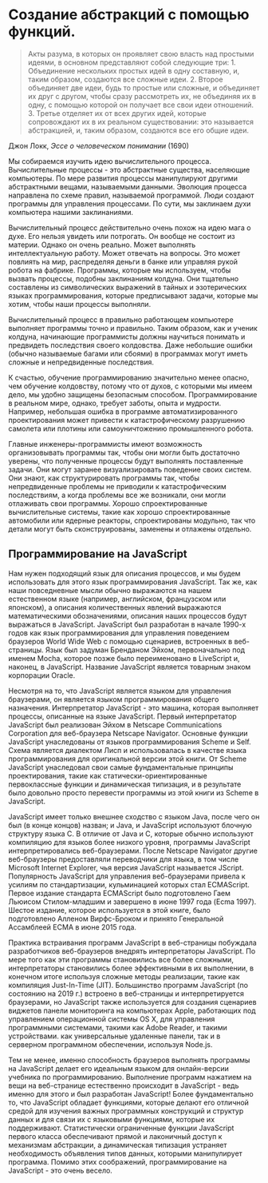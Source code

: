 # Создание абстракций с помощью функций.

>Акты разума, в которых он проявляет свою власть над простыми идеями, в основном представляют собой следующие три: 1. Объединение нескольких простых идей в одну составную, и, таким образом, создаются все сложные идеи. 2. Второе объединяет две идеи, будь то простые или сложные, и объединяет их друг с другом, чтобы сразу рассмотреть их, не объединяя их в одну, с помощью которой он получает все свои идеи отношений. 3. Третье отделяет их от всех других идей, которые сопровождают их в их реальном существовании: это называется абстракцией, и, таким образом, создаются все его общие идеи.

Джон Локк, *Эссе о человеческом понимании* (1690)

Мы собираемся изучить идею вычислительного процесса. Вычислительные процессы - это абстрактные существа, населяющие компьютеры. По мере развития процессы манипулируют другими абстрактными вещами, называемыми данными. Эволюция процесса направлена по схеме правил, называемой программой. Люди создают программы для управления процессами. По сути, мы заклинаем духи компьютера нашими заклинаниями.

Вычислительный процесс действительно очень похож на идею мага о духе. Его нельзя увидеть или потрогать. Он вообще не состоит из материи. Однако он очень реально. Может выполнять интеллектуальную работу. Может отвечать на вопросы. Это может повлиять на мир, распределяя деньги в банке или управляя рукой робота на фабрике. Программы, которые мы используем, чтобы вызвать процессы, подобны заклинаниям колдуна. Они тщательно составлены из символических выражений в тайных и эзотерических языках программирования, которые предписывают задачи, которые мы хотим, чтобы наши процессы выполняли.


Вычислительный процесс в правильно работающем компьютере выполняет программы точно и правильно. Таким образом, как и ученик колдуна, начинающие программисты должны научиться понимать и предвидеть последствия своего колдовства. Даже небольшие ошибки (обычно называемые багами или сбоями) в программах могут иметь сложные и непредвиденные последствия.

К счастью, обучение программированию значительно менее опасно, чем обучение колдовству, потому что от духов, с которыми мы имеем дело, мы удобно защищены безопасным способом. Программирование в реальном мире, однако, требует заботы, опыта и мудрости. Например, небольшая ошибка в программе автоматизированного проектирования может привести к катастрофическому разрушению самолета или плотины или самоуничтожению промышленного робота.

Главные инженеры-программисты имеют возможность организовывать программы так, чтобы они могли быть достаточно уверены, что полученные процессы будут выполнять поставленные задачи. Они могут заранее визуализировать поведение своих систем. Они знают, как структурировать программы так, чтобы непредвиденные проблемы не приводили к катастрофическим последствиям, а когда проблемы все же возникали, они могли отлаживать свои программы. Хорошо спроектированные вычислительные системы, такие как хорошо спроектированные автомобили или ядерные реакторы, спроектированы модульно, так что детали могут быть сконструированы, заменены и отлажены отдельно.

## Программирование на JavaScript

Нам нужен подходящий язык для описания процессов, и мы будем использовать для этого язык программирования JavaScript. Так же, как наши повседневные мысли обычно выражаются на нашем естественном языке (например, английском, французском или японском), а описания количественных явлений выражаются математическими обозначениями, описания наших процессов будут выражаться в JavaScript. JavaScript был разработан в начале 1990-х годов как язык программирования для управления поведением браузеров World Wide Web с помощью сценариев, встроенных в веб-страницы. Язык был задуман Бренданом Эйхом, первоначально под именем Mocha, которое позже было переименовано в LiveScript и, наконец, в JavaScript. Название JavaScript является товарным знаком корпорации Oracle.

Несмотря на то, что JavaScript является языком для управления браузерами, он является языком программирования общего назначения. Интерпретатор JavaScript - это машина, которая выполняет процессы, описанные на языке JavaScript. Первый интерпретатор JavaScript был реализован Эйхом в Netscape Communications Corporation для веб-браузера Netscape Navigator. Основные функции JavaScript унаследованы от языков программирования Scheme и Self. Схема является диалектом Лисп и использовалась в качестве языка программирования для оригинальной версии этой книги. От Scheme JavaScript унаследовал свои самые фундаментальные принципы проектирования, такие как статически-ориентированные первоклассные функции и динамическая типизация, и в результате было довольно просто перевести программы из этой книги из Scheme в JavaScript.

JavaScript имеет только внешнее сходство с языком Java, после чего он был (в конце концов) назван; и Java, и JavaScript используют блочную структуру языка C. В отличие от Java и C, которые обычно используют компиляцию для языков более низкого уровня, программы JavaScript интерпретировались веб-браузерами. После Netscape Navigator другие веб-браузеры предоставляли переводчики для языка, в том числе Microsoft Internet Explorer, чья версия JavaScript называется JScript. Популярность JavaScript для управления веб-браузерами привела к усилиям по стандартизации, кульминацией которых стал ECMAScript. Первое издание стандарта ECMAScript было подготовлено Гаем Льюисом Стилом-младшим и завершено в июне 1997 года (Ecma 1997). Шестое издание, которое используется в этой книге, было подготовлено Алленом Вирфс-Броком и принято Генеральной Ассамблеей ECMA в июне 2015 года.


Практика встраивания программ JavaScript в веб-страницы побуждала разработчиков веб-браузеров внедрять интерпретаторы JavaScript. По мере того как эти программы становились все более сложными, интерпретаторы становились более эффективными в их выполнении, в конечном итоге используя сложные методы реализации, такие как компиляция Just-In-Time (JIT). Большинство программ JavaScript (по состоянию на 2019 г.) встроено в веб-страницы и интерпретируется браузерами, но JavaScript также используется для создания сценариев виджетов панели мониторинга на компьютерах Apple, работающих под управлением операционной системы OS X, для управления программными системами, такими как Adobe Reader, и такими устройствами. как универсальные удаленные панели, так и в серверном программном обеспечении, используя Node.js.

Тем не менее, именно способность браузеров выполнять программы на JavaScript делает его идеальным языком для онлайн-версии учебника по программированию. Выполнение программ нажатием на вещи на веб-странице естественно происходит в JavaScript - ведь именно для этого и был разработан JavaScript! Более фундаментально то, что JavaScript обладает функциями, которые делают его отличной средой для изучения важных программных конструкций и структур данных и для связи их с языковыми функциями, которые их поддерживают. Статистически ограниченные функции JavaScript первого класса обеспечивают прямой и лаконичный доступ к механизмам абстракции, а динамическая типизация устраняет необходимость объявления типов данных, которыми манипулирует программа. Помимо этих соображений, программирование на JavaScript - это очень весело.
